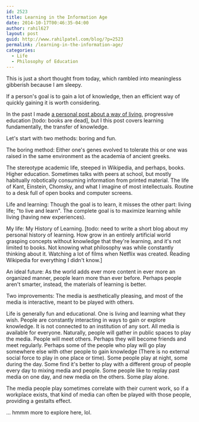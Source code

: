 ```yaml
---
id: 2523
title: Learning in the Information Age
date: 2014-10-17T00:46:35-04:00
author: rahil627
layout: post
guid: http://www.rahilpatel.com/blog/?p=2523
permalink: /learning-in-the-information-age/
categories:
  - Life
  - Philosophy of Education
---
```

This is just a short thought from today, which rambled into meaningless gibberish because I am sleepy.

If a person's goal is to gain a lot of knowledge, then an efficient way of quickly gaining it is worth considering.

In the past I made <a href="http://www.rahilpatel.com/blog/nomadism-culture-and-the-playful-quest-for-knowledge">a personal post about a way of living</a>, progressive education [todo: books are dead], but I this post covers learning fundamentally, the transfer of knowledge.

Let's start with two methods: boring and fun.

The boring method:
Either one's genes evolved to tolerate this or one was raised in the same environment as the academia of ancient greeks.

The stereotype academic life, steeped in Wikipedia, and perhaps, books. Higher education. Sometimes talks with peers at school, but mostly habitually robotically consuming information from printed material. The life of Kant, Einstein, Chomsky, and what I imagine of most intellectuals. Routine to a desk full of open books and computer screens.

Life and learning:
Though the goal is to learn, it misses the other part: living life; "to live and learn". The complete goal is to maximize learning while living (having new experiences).

My life:
My History of Learning. [todo: need to write a short blog about my personal history of learning. How grow in an entirely artificial world grasping concepts without knowledge that they're learning, and it's not limited to books. Not knowing what philosophy was while constantly thinking about it. Watching a lot of films when Netflix was created. Reading Wikipedia for everything I didn't know.]

An ideal future:
As the world adds ever more content in ever more an organized manner, people learn more than ever before. Perhaps people aren't smarter, instead, the materials of learning is better.

Two improvements: The media is aesthetically pleasing, and most of the media is interactive, meant to be played with others.

Life is generally fun and educational. One is living and learning what they wish. People are constantly interacting in ways to gain or explore knowledge. It is not connected to an institution of any sort. All media is available for everyone. Naturally, people will gather in public spaces to play the media. People will meet others. Perhaps they will become friends and meet regularly. Perhaps some of the people who play will go play somewhere else with other people to gain knowledge (There is no external social force to play in one place or time). Some people play at night, some during the day. Some find it's better to play with a different group of people every day to mixing media and people. Some people like to replay past media on one day, and new media on the others. Some play alone.

The media people play sometimes correlate with their current work, so if a workplace exists, that kind of media can often be played with those people, providing a gestalts effect.

... hmmm more to explore here, lol.